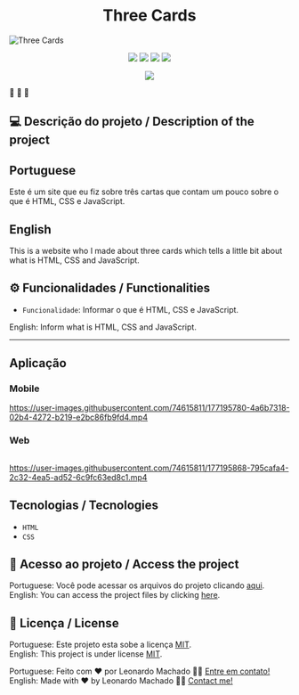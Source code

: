 <h1 align="center">Three Cards</h1>

<img src="https://user-images.githubusercontent.com/74615811/177195488-4eb5263b-ed67-461e-8860-c20125df0146.png" alt="Three Cards">

<p align="center">
<img src="https://camo.githubusercontent.com/31ddbceac85190c41164841d133e4056da4d4ce57a1a3a8c7cbf40bff1cf71ed/68747470733a2f2f696d672e736869656c64732e696f2f6769746875622f6c6963656e73652f64726f70626f782f64726f70626f782d73646b2d6a617661">
<img src="https://user-images.githubusercontent.com/74615811/176503364-50b5ee48-3d6d-4ab3-ae4b-e6fb7724296b.svg">
<img src="https://user-images.githubusercontent.com/74615811/176503773-dd0bc4ec-fbde-4e70-80d6-9695ff5ef67c.svg">
<img src="https://img.shields.io/badge/Done%20by-Leonardo Machado-%df0000">
</p>

<p align="center">
<img src="http://img.shields.io/static/v1?label=STATUS&message=%20FINISHED&color=GREEN&style=for-the-badge"/>
</p>

🎴 🎴 🎴

## 💻 Descrição do projeto / Description of the project

<h2>Portuguese</h2> Este é um site que eu fiz sobre três cartas que contam um pouco sobre o que é HTML, CSS e JavaScript. <br>

<h2>English</h2> This is a website who I made about three cards which tells a little bit about what is HTML, CSS and JavaScript.

## ⚙️ Funcionalidades / Functionalities
- `Funcionalidade`: Informar o que é HTML, CSS e JavaScript.
        
English: Inform what is HTML, CSS and JavaScript.
        
---

## Aplicação

### Mobile

<p align="center">

https://user-images.githubusercontent.com/74615811/177195780-4a6b7318-02b4-4272-b219-e2bc86fb9fd4.mp4

</p>

### Web

<p align="center" style="display: flex; align-items: flex-start; justify-content: center;">

https://user-images.githubusercontent.com/74615811/177195868-795cafa4-2c32-4ea5-ad52-6c9fc63ed8c1.mp4

</p>

## Tecnologias / Tecnologies
- ``HTML``
- ``CSS``

## 📁 Acesso ao projeto / Access the project

Portuguese: Você pode acessar os arquivos do projeto clicando [aqui](https://github.com/LeonardoMancilha/Three-Cards/find/main). <br>
English: You can access the project files by clicking [here](https://github.com/LeonardoMancilha/Three-Cards/find/main).

## 📝 Licença / License

Portuguese: Este projeto esta sobe a licença [MIT](./LICENSE). <br>
English: This project is under license [MIT](./LICENSE).

Portuguese: Feito com ❤️ por Leonardo Machado 👋🏽 [Entre em contato!](https://www.linkedin.com/in/leonardomancilha/) <br>
English: Made with ❤️ by Leonardo Machado 👋🏽 [Contact me!](https://www.linkedin.com/in/leonardomancilha/)

